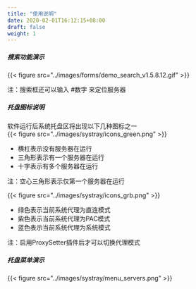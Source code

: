 ```yaml
---
title: "使用说明"
date: 2020-02-01T16:12:15+08:00
draft: false
weight: 1
---
```


##### 搜索功能演示
{{< figure src="../images/forms/demo_search_v1.5.8.12.gif" >}}

注：搜索框还可以输入 #数字 来定位服务器  

##### 托盘图标说明

软件运行后系统托盘区将出现以下几种图标之一  
{{< figure src="../images/systray/icons_green.png" >}}
 * 横杠表示没有服务器在运行
 * 三角形表示有一个服务器在运行
 * 十字表示有多个服务器在运行

注：空心三角形表示仅第一个服务器在运行  

{{< figure src="../images/systray/icons_grb.png" >}}
 * 绿色表示当前系统代理为直连模式
 * 紫色表示当前系统代理为PAC模式
 * 蓝色表示当前系统代理为系统模式

注：启用ProxySetter插件后才可以切换代理模式

##### 托盘菜单演示
{{< figure src="../images/systray/menu_servers.png" >}}

